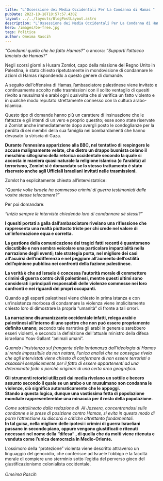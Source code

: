 ```yaml
---
title: "L’Ossessione dei Media Occidentali Per La Condanna di Hamas "
pubDate: 2023-10-18T10:57:57.430Z
layout: ../../layouts/BlogPostLayout.astro
description: "L’Ossessione dei Media Occidentali Per La Condanna di Hamas "
hero: /images/be-free.jpg
tags: Politica
author: Omeima Rascih
---
```

*"Condanni quello che ha fatto Hamas?”* o ancora: *“Supporti l’attacco lanciato da Hamas?"* 

Negli scorsi giorni a Husam Zomlot, capo della missione del Regno Unito in Palestina, è stato chiesto ripetutamente in mondovisione di condannare le azioni di Hamas rispondendo a questo genere di domande. 

A seguito dell’offensiva di Hamas,l’ambasciatore palestinese viene invitato e continuamente accolto nelle trasmissioni con il solito ventaglio di quesiti rivolto a musulmani e arabi ogni qualvolta che si verifica un fatto violento e in qualche modo reputato strettamente connesso con la cultura arabo-islamica.

Questo tipo di domande hanno più un carattere di insinuazione che le fattezze e gli intenti di un vero e proprio questito; esse sono state riservate a Zomlot anche immediatamente dopo avergli posto le condoglianze per la perdita di sei membri della sua famiglia nei bombardamenti che hanno devasato la striscia di Gaza.

**Durante l’ennesima apparizione alla BBC, nel tentativo di respingere le accuse malignamente velate, che dietro un drappo buonista celano il meschino sillogismo della retorica occidentale secondo la quale si accosta in maniera quasi naturale la religione islamica (o l’arabità) al terrorismo, Zomlot si è domandato se lo stesso trattamento è stato riservato anche agli Ufficiali Israeliani invitati nelle trasmissioni.** 

Zomlot ha esplicitamente chiesto all’intervistatrice: 

*“Quante volte Israele ha commesso crimini di guerra testimoniati dalle vostre stesse telecamere?”*

Per poi domandare: 

*“Inizia sempre le interviste chiedendo loro di condannare sé stessi?”*

**I quesiti portati a galla dall’ambasciatore rivelano una riflessione che rappresenta una realtà piuttosto triste per chi crede nel valore di un’informazione equa e corretta.** 

**La gestione della comunicazione dei tragici fatti recenti è quantomeno discutibile e non sembra veicolare una particolare imparzialità nella narrazione degli eventi; tale strategia porta, nel migliore dei casi all'acuirsi dell’indifferenza e nel peggiore all’aumento dell’ostilità dell’opinione pubblica nei confronti della fazione palestinese.** 

**La verità è che ad Israele è concessa l’autorità morale di commettere crimini di guerra contro civili palestinesi, mentre questi ultimi sono considerati i principali responsabili delle violenze commesse nei loro confronti e nei riguardi dei propri occupanti.** 

Quando agli esperti palestinesi viene chiesto in prima istanza e con un’insistenza morbosa di condannare la violenza viene implicitamente chiesto loro di dimostrare la propria “umanità” di fronte a tali orrori. 

**La narrazione disumanizzante occidentale infatti, relega arabi e palestinesi all’interno di uno spettro che non può essere propriamente definito umano**; secondo tale narrativa gli arabi in generale sarebbero esseri violenti, e secondo la definizione dell'attuale ministro della difesa israeliano Yoav Gallant “animali umani”. 

*Quando l’insistenza sul frangente della lontananza dall’ideologia di Hamas si rende impossibile da non notare, l’unica analisi che ne consegue rivela che agli intervistati viene chiesto di confermare di non essere terroristi o assassini semplicemente per il fatto di essere appartenenti ad una determinata fede o perché originari di una certa area geografica.* 

**Gli strumenti retorici utilizzati dai media rivelano un sottile e becero assunto secondo il quale se un arabo o un musulmano non condanna le violenze, ciò significa automaticamente che le appoggi.** \
**Stando a questa logica, dunque una vastissima fetta di popolazione mondiale rappresenterebbe una minaccia per il resto della popolazione.** 

*Come sottolineato dalla redazione di  Al Jazeera, concentrandosi sulle condanne e le prese di posizione contro Hamas, si evita in questo modo di porre l’attenzione su discorsi e critiche altrettanto fondamentali.* \
**In tal guisa, nella migliore delle ipotesi i crimini di guerra Israeliani passano in secondo piano, oppure vengono giustificati e ritenuti necessari nel nome della “difesa” , di quella che da molti viene ritenuta e venduta come l’unica democrazia in Medio-Oriente.** 

L’ossimoro della “protezione” violenta viene descritto attraverso un linguaggio del genocidio, che conferisce ad Israele l’obbigo e la facoltà morale di compiere uno sterminio sotto l’egidia del perverso gioco del giustificazionismo colonialista occidentale.  \
\
*Omeima Rascih*